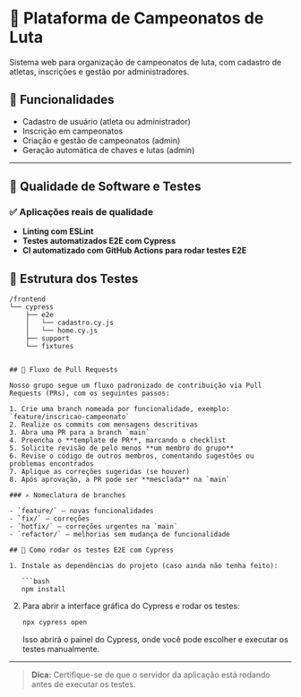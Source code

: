 # 🥋 Plataforma de Campeonatos de Luta

Sistema web para organização de campeonatos de luta, com cadastro de atletas, inscrições e gestão por administradores.

## 🚀 Funcionalidades
- Cadastro de usuário (atleta ou administrador)
- Inscrição em campeonatos
- Criação e gestão de campeonatos (admin)
- Geração automática de chaves e lutas (admin)

---

## 🧪 Qualidade de Software e Testes

### ✅ Aplicações reais de qualidade

- **Linting com ESLint** 
- **Testes automatizados E2E com Cypress**
- **CI automatizado com GitHub Actions para rodar testes E2E**


## 📂 Estrutura dos Testes

```plaintext
/frontend
└── cypress
    ├── e2e
    │   └── cadastro.cy.js
    │   └── home.cy.js
    ├── support
    └── fixtures


## 🔁 Fluxo de Pull Requests

Nosso grupo segue um fluxo padronizado de contribuição via Pull Requests (PRs), com os seguintes passos:

1. Crie uma branch nomeada por funcionalidade, exemplo: `feature/inscricao-campeonato`
2. Realize os commits com mensagens descritivas
3. Abra uma PR para a branch `main`
4. Preencha o **template de PR**, marcando o checklist
5. Solicite revisão de pelo menos **um membro do grupo**
6. Revise o código de outros membros, comentando sugestões ou problemas encontrados
7. Aplique as correções sugeridas (se houver)
8. Após aprovação, a PR pode ser **mesclada** na `main`

### ✍️ Nomeclatura de branches

- `feature/` – novas funcionalidades
- `fix/` – correções
- `hotfix/` – correções urgentes na `main`
- `refactor/` – melhorias sem mudança de funcionalidade

## 🧪 Como rodar os testes E2E com Cypress

1. Instale as dependências do projeto (caso ainda não tenha feito):

   ```bash
   npm install
   ```

2. Para abrir a interface gráfica do Cypress e rodar os testes:

   ```bash
   npx cypress open
   ```

   Isso abrirá o painel do Cypress, onde você pode escolher e executar os testes manualmente.

---

> **Dica:** Certifique-se de que o servidor da aplicação está rodando antes de executar os testes.